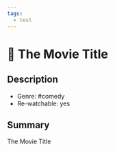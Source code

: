 ```yaml
---
tags:
  - test
---
```


# 🎥 The Movie Title

## Description

- Genre: #comedy
- Re-watchable: yes

## Summary

The Movie Title

